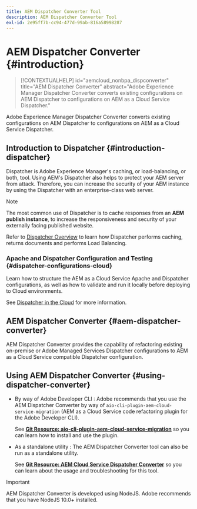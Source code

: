```yaml
---
title: AEM Dispatcher Converter Tool
description: AEM Dispatcher Converter Tool
exl-id: 2e95ff7b-cc94-477d-99ab-816a58998287
---
```

# AEM Dispatcher Converter {#introduction}

>[!CONTEXTUALHELP]
>id="aemcloud_nonbpa_dispconverter"
>title="AEM Dispatcher Converter"
>abstract="Adobe Experience Manager Dispatcher Converter converts existing configurations on AEM Dispatcher to configurations on AEM as a Cloud Service Dispatcher."

Adobe Experience Manager Dispatcher Converter converts existing configurations on AEM Dispatcher to configurations on AEM as a Cloud Service Dispatcher.

## Introduction to Dispatcher {#introduction-dispatcher}

Dispatcher is Adobe Experience Manager's caching, or load-balancing, or both, tool. Using AEM's Dispatcher also helps to protect your AEM server from attack. Therefore, you can increase the security of your AEM instance by using the Dispatcher with an enterprise-class web server.

>[!NOTE]
>The most common use of Dispatcher is to cache responses from an **AEM publish instance**, to increase the responsiveness and security of your externally facing published website.

Refer to [Dispatcher Overview](https://experienceleague.adobe.com/docs/experience-manager-dispatcher/using/dispatcher.html) to learn how Dispatcher performs caching, returns documents and performs Load Balancing.

### Apache and Dispatcher Configuration and Testing {#dispatcher-configurations-cloud}

Learn how to structure the AEM as a Cloud Service Apache and Dispatcher configurations, as well as how to validate and run it locally before deploying to Cloud environments.

See [Dispatcher in the Cloud](https://experienceleague.adobe.com/docs/experience-manager-cloud-service/content/implementing/content-delivery/disp-overview.html) for more information.

## AEM Dispatcher Converter {#aem-dispatcher-converter}

AEM Dispatcher Converter provides the capability of refactoring existing on-premise or Adobe Managed Services Dispatcher configurations to AEM as a Cloud Service compatible Dispatcher configuration.

## Using AEM Dispatcher Converter {#using-dispatcher-converter}

* By way of Adobe Developer CLI : Adobe recommends that you use the AEM Dispatcher Converter by way of `aio-cli-plugin-aem-cloud-service-migration` (AEM as a Cloud Service code refactoring plugin for the Adobe Developer CLI).

   See **[Git Resource: aio-cli-plugin-aem-cloud-service-migration](https://github.com/adobe/aio-cli-plugin-aem-cloud-service-migration#introduction)** so you can learn how to install and use the plugin.

* As a standalone utility : The AEM Dispatcher Converter tool can also be run as a standalone utility.

   See **[Git Resource: AEM Cloud Service Dispatcher Converter](https://github.com/adobe/aem-cloud-service-source-migration/tree/master/packages/dispatcher-converter)** so you can learn about the usage and troubleshooting for this tool.

>[!IMPORTANT]
>AEM Dispatcher Converter is developed using NodeJS. Adobe recommends that you have NodeJS 10.0+ installed.
